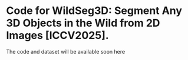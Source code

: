 # Code for WildSeg3D: Segment Any 3D Objects in the Wild from 2D Images [ICCV2025].
The code and dataset will be available soon here
